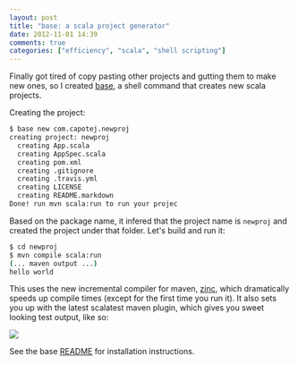 ```yaml
---
layout: post
title: "base: a scala project generator"
date: 2012-11-01 14:39
comments: true
categories: ["efficiency", "scala", "shell scripting"]
---
```


Finally got tired of copy pasting other projects and gutting them to make new ones, so I created [base](http://github.com/capotej/base), a shell command that creates new scala projects.


Creating the project:

```sh
$ base new com.capotej.newproj
creating project: newproj
  creating App.scala
  creating AppSpec.scala
  creating pom.xml
  creating .gitignore
  creating .travis.yml
  creating LICENSE
  creating README.markdown
Done! run mvn scala:run to run your projec
```

Based on the package name, it infered that the project name is ```newproj``` and created the project under that folder. Let's build and run it:

```sh
$ cd newproj
$ mvn compile scala:run
(... maven output ...)
hello world
```

This uses the new incremental compiler for maven, [zinc](http://github.com/typesafehub/zinc), which dramatically speeds up compile times (except for the first time you run it). It also sets you up with the latest scalatest maven plugin, which gives you sweet looking test output, like so:

![](http://i.imgur.com/qyyem.png)

See the base [README](http://github.com/capotej/base#readme) for installation instructions.






